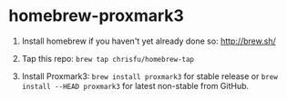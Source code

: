 homebrew-proxmark3
==================

1. Install homebrew if you haven't yet already done so: http://brew.sh/

2. Tap this repo: `brew tap chrisfu/homebrew-tap`

3. Install Proxmark3: `brew install proxmark3` for stable release or `brew install --HEAD proxmark3` for latest non-stable from GitHub.

